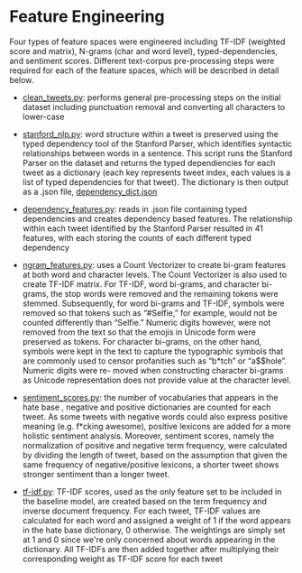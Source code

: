 # Feature Engineering

Four types of feature spaces were engineered including TF-IDF (weighted score and matrix), N-grams (char and word level), typed-dependencies, and sentiment scores. Different text-corpus pre-processing steps were required for each of the feature spaces, which will be described in detail below.

- [clean_tweets.py](https://github.com/tpawelski/hate-speech-detection/edit/master/feature%20engineering%20scripts/clean_tweets.py): performs general pre-processing steps on the initial dataset including punctuation removal and converting all characters to lower-case 

- [stanford_nlp.py](https://github.com/tpawelski/hate-speech-detection/blob/master/feature%20engineering%20scripts/stanford_nlp.py): word structure within a tweet is preserved using the typed dependency tool of the Stanford Parser, which identifies syntactic relationships between words in a sentence. This script runs the Stanford Parser on the dataset and returns the typed dependiencies for each tweet as a dictionary (each key represents tweet index, each values is a list of typed dependencies for that tweet). The dictionary is then output as a .json file, [dependency_dict.json](https://github.com/tpawelski/hate-speech-detection/blob/master/feature%20engineering%20scripts/dependency_dict.json)

- [dependency_features.py](https://github.com/tpawelski/hate-speech-detection/blob/master/feature%20engineering%20scripts/dependency_features.py): reads in .json file containing typed dependencies and creates dependency based features. The relationship within each tweet identified by the Stanford Parser resulted in 41 features, with each storing the counts of each different typed dependency

- [ngram_features.py](https://github.com/tpawelski/hate-speech-detection/blob/master/feature%20engineering%20scripts/ngram_features.py): uses a Count Vectorizer to create bi-gram features at both word and character levels. The Count Vectorizer is also used to create TF-IDF matrix. For TF-IDF, word bi-grams, and character bi-grams, the stop words were removed and the remaining tokens were stemmed. Subsequently, for word bi-grams and TF-IDF, symbols were removed so that tokens such as “#Selfie,” for example, would not be counted differently than “Selfie.” Numeric digits however, were not removed from the text so that the emojis in Unicode form were preserved as tokens. For character bi-grams, on the other hand, symbols were kept in the text to capture the typographic symbols that are commonly used to censor profanities such as “b*tch” or “a$$hole”. Numeric digits were re- moved when constructing character bi-grams as Unicode representation does not provide value at the character level.

- [sentiment_scores.py](https://github.com/tpawelski/hate-speech-detection/blob/master/feature%20engineering%20scripts/sentiment_scores.py): the number of vocabularies that appears in the hate base , negative and positive dictionaries are counted for each tweet. As some tweets with negative words could also express positive meaning (e.g. f*cking awesome), positive lexicons are added for a more holistic sentiment analysis. Moreover, sentiment scores, namely the normalization of positive and negative term frequency, were calculated by dividing the length of tweet, based on the assumption that given the same frequency of negative/positive lexicons, a shorter tweet shows stronger sentiment than a longer tweet.

- [tf-idf.py](https://github.com/tpawelski/hate-speech-detection/blob/master/feature%20engineering%20scripts/tf-idf.py): TF-IDF scores, used as the only feature set to be included in the baseline model, are created based on the term frequency and inverse document frequency. For each tweet, TF-IDF values are calculated for each word and assigned a weight of 1 if the word appears in the hate base dictionary, 0 otherwise. The weightings are simply set at 1 and 0 since we're only concerned about words appearing in the dictionary. All TF-IDFs are then added together after multiplying their corresponding weight as TF-IDF score for each tweet
